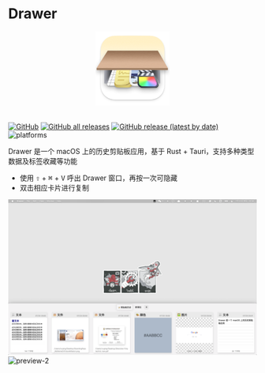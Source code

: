 # Drawer

<div align=center><img width="150" height="150" src="./src-tauri/icons/icon.png"/></div>
<br/>

[![GitHub](https://img.shields.io/github/license/xxxuuu/Drawer?style=flat-square)](https://github.com/xxxuuu/Drawer/blob/master/LICENSE)
[![GitHub all releases](https://img.shields.io/github/downloads/xxxuuu/Drawer/total?style=flat-square)](https://github.com/xxxuuu/Drawer/releases)
[![GitHub release (latest by date)](https://img.shields.io/github/v/release/xxxuuu/Drawer?style=flat-square)](https://github.com/xxxuuu/Drawer/releases)
![platforms](https://img.shields.io/badge/platforms-macOS-blue?style=flat-square)

Drawer 是一个 macOS 上的历史剪贴板应用，基于 Rust + Tauri，支持多种类型数据及标签收藏等功能

- 使用 <kbd>⇧</kbd> + <kbd>⌘</kbd> + <kbd>V</kbd> 呼出 Drawer 窗口，再按一次可隐藏
- 双击相应卡片进行复制

![preview-1](./img/img-1.png)
![preview-2](./img/img-2.png)
